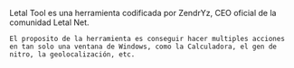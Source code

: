 Letal Tool es una herramienta codificada por ZendrYz, CEO oficial de la comunidad Letal Net.

`El proposito de la herramienta es conseguir hacer multiples acciones en tan solo una ventana de Windows, como la Calculadora, el gen de nitro, la geolocalización, etc.`
